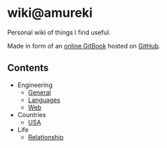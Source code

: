 # wiki@amureki

Personal wiki of things I find useful.

Made in form of an [online GitBook](https://wiki.amureki.me) hosted on [GitHub](https://github.com/amureki/wiki).

## Contents

* Engineering
  * [General](engineering/general.md)
  * [Languages](engineering/languages/)
  * [Web](engineering/web.md)
* Countries
  * [USA](countries/usa.md)
* Life
  * [Relationship](life/relationship.md)



